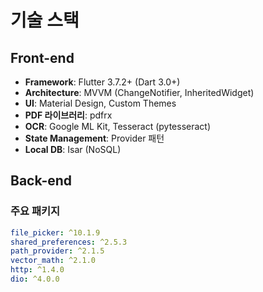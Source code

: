 # 기술 스택

## Front-end

- **Framework**: Flutter 3.7.2+ (Dart 3.0+)
- **Architecture**: MVVM (ChangeNotifier, InheritedWidget)
- **UI**: Material Design, Custom Themes
- **PDF 라이브러리**: pdfrx
- **OCR**: Google ML Kit, Tesseract (pytesseract)
- **State Management**: Provider 패턴
- **Local DB**: Isar (NoSQL)

## Back-end

### 주요 패키지

```yaml
file_picker: ^10.1.9
shared_preferences: ^2.5.3
path_provider: ^2.1.5
vector_math: ^2.1.0
http: ^1.4.0
dio: ^4.0.0